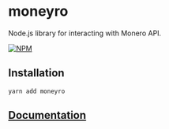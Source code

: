 # moneyro
Node.js library for interacting with Monero API.

[![NPM](https://nodei.co/npm/moneyro.png)](https://nodei.co/npm/moneyro/)

## Installation
```
yarn add moneyro
```

## [Documentation](https://doc.esdoc.org/github.com/krszwsk/moneyro/)
